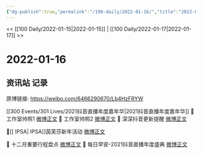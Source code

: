 ```yaml
---
{"dg-publish":true,"permalink":"/100-daily/2022-01-16/","title":"2022-01-16"}
---
```



<< [[100 Daily/2022-01-15\|2022-01-15]] | [[100 Daily/2022-01-17\|2022-01-17]] >>

# 2022-01-16

## 资讯站 记录

原博链接: https://weibo.com/6466290670/Lb4HzFRYW

[[300 Events/301 Lives/2021抖音直播年度嘉年华\|2021抖音直播年度嘉年华]]
💫 工作室帅照1 [微博正文](https://m.weibo.cn/6466290670/4726292233062886)
💫 工作室帅照2 [微博正文](https://m.weibo.cn/6466290670/4726282111943619)
💫 深深抖音更新提醒 [微博正文](https://m.weibo.cn/6466290670/4726243130346146)

💫[[ IPSA\| IPSA]]茵芙莎新年活动 [微博正文](https://m.weibo.cn/6466290670/4726218300066543)

💫 十二月重要行程盘点 [微博正文](https://m.weibo.cn/6466290670/4726338591916117)
💫
每日早安-2021抖音直播年度盛典 [微博正文](https://m.weibo.cn/6466290670/4726182665519968)
